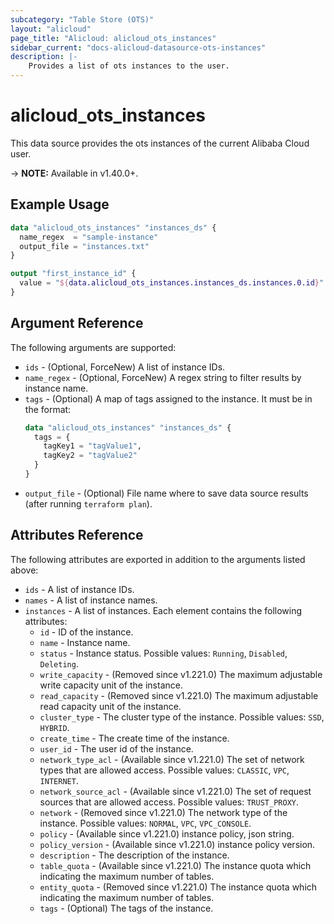 ```yaml
---
subcategory: "Table Store (OTS)"
layout: "alicloud"
page_title: "Alicloud: alicloud_ots_instances"
sidebar_current: "docs-alicloud-datasource-ots-instances"
description: |-
    Provides a list of ots instances to the user.
---
```


# alicloud\_ots\_instances 

This data source provides the ots instances of the current Alibaba Cloud user.

-> **NOTE:** Available in v1.40.0+.

## Example Usage

``` terraform
data "alicloud_ots_instances" "instances_ds" {
  name_regex  = "sample-instance"
  output_file = "instances.txt"
}

output "first_instance_id" {
  value = "${data.alicloud_ots_instances.instances_ds.instances.0.id}"
}
```

## Argument Reference

The following arguments are supported:

* `ids` - (Optional, ForceNew) A list of instance IDs.
* `name_regex` - (Optional, ForceNew) A regex string to filter results by instance name.
* `tags` - (Optional) A map of tags assigned to the instance. It must be in the format:
  ``` terraform
  data "alicloud_ots_instances" "instances_ds" {
    tags = {
      tagKey1 = "tagValue1",
      tagKey2 = "tagValue2"
    }
  }
  ```
* `output_file` - (Optional) File name where to save data source results (after running `terraform plan`).

## Attributes Reference

The following attributes are exported in addition to the arguments listed above:

* `ids` - A list of instance IDs.
* `names` - A list of instance names.
* `instances` - A list of instances. Each element contains the following attributes:
  * `id` - ID of the instance.
  * `name` - Instance name.
  * `status` - Instance status. Possible values: `Running`, `Disabled`, `Deleting`.
  * `write_capacity` - (Removed since v1.221.0) The maximum adjustable write capacity unit of the instance.
  * `read_capacity` - (Removed since v1.221.0) The maximum adjustable read capacity unit of the instance.
  * `cluster_type` - The cluster type of the instance. Possible values: `SSD`, `HYBRID`.
  * `create_time` - The create time of the instance.
  * `user_id` - The user id of the instance.
  * `network_type_acl` - (Available since v1.221.0) The set of network types that are allowed access. Possible values: `CLASSIC`, `VPC`, `INTERNET`.
  * `network_source_acl` - (Available since v1.221.0) The set of request sources that are allowed access. Possible values: `TRUST_PROXY`.
  * `network` - (Removed since v1.221.0) The network type of the instance. Possible values: `NORMAL`, `VPC`, `VPC_CONSOLE`.
  * `policy` - (Available since v1.221.0) instance policy, json string.
  * `policy_version` - (Available since v1.221.0) instance policy version.
  * `description` - The description of the instance.
  * `table_quota` - (Available since v1.221.0) The instance quota which indicating the maximum number of tables.
  * `entity_quota` - (Removed since v1.221.0) The instance quota which indicating the maximum number of tables.
  * `tags` - (Optional) The tags of the instance.
	
